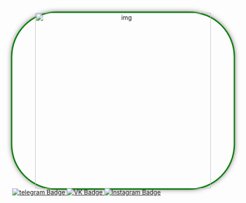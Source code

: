 
<head>
  <meta charset="utf-8">
  <title>Круглые изображения</title>
  <style>
   .round {
    border-radius: 100px; /* Радиус скругления */
    box-shadow: 0 0 0 3px green, 0 0 13px #333; /* Параметры теней */
   }
  </style>
 </head>

<div align="center" class='round'>  <img src="https://media.giphy.com/media/pWhWtKdqwOAco/giphy.gif" width='400' alt="img" />
</div>

<div id="badges">
  <a href="https://t.me/mitsufiro">
    <img src="https://img.shields.io/badge/telegram-blue?logo=telegram&logoColor=white?style=flat&" alt="telegram Badge"/>
  </a>
  <a href="https://vk.com/ashen_sight">
    <img src="https://img.shields.io/badge/VK-black?logo=VK&logoColor=white?style=flat&" alt="VK Badge"/>
  </a>
  <a href="instagram.com/ashen_sight">
    <img src="https://img.shields.io/badge/Instagram-black?logo=Instagram&logoColor=white?style=flat&" alt="Instagram Badge"/>
  </a>
</div>
